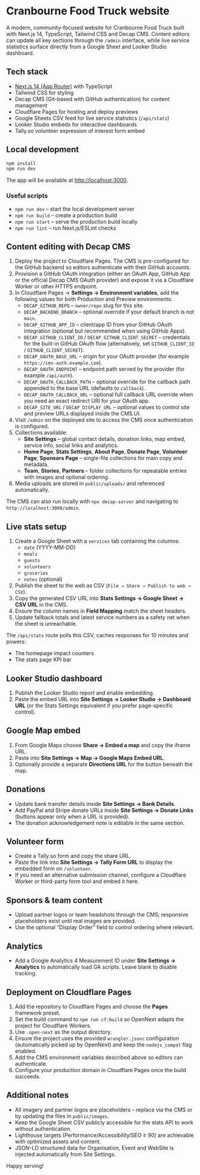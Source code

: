 # Cranbourne Food Truck website

A modern, community-focused website for Cranbourne Food Truck built with Next.js 14, TypeScript, Tailwind CSS and Decap CMS. Content editors can update all key sections through the `/admin` interface, while live service statistics surface directly from a Google Sheet and Looker Studio dashboard.

## Tech stack

- [Next.js 14 (App Router)](https://nextjs.org/) with TypeScript
- Tailwind CSS for styling
- Decap CMS (Git-based with GitHub authentication) for content management
- Cloudflare Pages for hosting and deploy previews
- Google Sheets CSV feed for live service statistics (`/api/stats`)
- Looker Studio embeds for interactive dashboards
- Tally.so volunteer expression of interest form embed

## Local development

```bash
npm install
npm run dev
```

The app will be available at [http://localhost:3000](http://localhost:3000).

### Useful scripts

- `npm run dev` – start the local development server
- `npm run build` – create a production build
- `npm run start` – serve the production build locally
- `npm run lint` – run Next.js/ESLint checks

## Content editing with Decap CMS

1. Deploy the project to Cloudflare Pages. The CMS is pre-configured for the GitHub backend so editors authenticate with their GitHub accounts.
2. Provision a GitHub OAuth integration (either an OAuth App, GitHub App or the official Decap CMS OAuth provider) and expose it via a Cloudflare Worker or other HTTPS endpoint.
3. In Cloudflare Pages → **Settings → Environment variables**, add the following values for both Production and Preview environments:
   - `DECAP_GITHUB_REPO` – `owner/repo` slug for this site.
   - `DECAP_BACKEND_BRANCH` – optional override if your default branch is not `main`.
   - `DECAP_GITHUB_APP_ID` – client/app ID from your GitHub OAuth integration (optional but recommended when using GitHub Apps).
   - `DECAP_GITHUB_CLIENT_ID` / `DECAP_GITHUB_CLIENT_SECRET` – credentials for the built-in GitHub OAuth flow (alternatively, set `GITHUB_CLIENT_ID` / `GITHUB_CLIENT_SECRET`).
   - `DECAP_OAUTH_BASE_URL` – origin for your OAuth provider (for example `https://cms-auth.example.com`).
   - `DECAP_OAUTH_ENDPOINT` – endpoint path served by the provider (for example `/api/auth`).
   - `DECAP_OAUTH_CALLBACK_PATH` – optional override for the callback path appended to the base URL (defaults to `callback`).
   - `DECAP_OAUTH_CALLBACK_URL` – optional full callback URL override when you need an exact redirect URI for your OAuth app.
   - `DECAP_SITE_URL` / `DECAP_DISPLAY_URL` – optional values to control site and preview URLs displayed inside the CMS UI.
4. Visit `/admin` on the deployed site to access the CMS once authentication is configured.
5. Collections available:
   - **Site Settings** – global contact details, donation links, map embed, service info, social links and analytics.
   - **Home Page**, **Stats Settings**, **About Page**, **Donate Page**, **Volunteer Page**, **Sponsors Page** – single-file collections for main copy and metadata.
   - **Team**, **Stories**, **Partners** – folder collections for repeatable entries with images and optional ordering.
6. Media uploads are stored in `public/uploads/` and referenced automatically.

The CMS can also run locally with `npx decap-server` and navigating to `http://localhost:3000/admin`.

## Live stats setup

1. Create a Google Sheet with a `services` tab containing the columns:
   - `date` (YYYY-MM-DD)
   - `meals`
   - `guests`
   - `volunteers`
   - `groceries`
   - `notes` (optional)
2. Publish the sheet to the web as CSV (`File → Share → Publish to web → CSV`).
3. Copy the generated CSV URL into **Stats Settings → Google Sheet → CSV URL** in the CMS.
4. Ensure the column names in **Field Mapping** match the sheet headers.
5. Update fallback totals and latest service numbers as a safety net when the sheet is unreachable.

The `/api/stats` route polls this CSV, caches responses for 10 minutes and powers:
- The homepage impact counters
- The stats page KPI bar

## Looker Studio dashboard

1. Publish the Looker Studio report and enable embedding.
2. Paste the embed URL into **Site Settings → Looker Studio → Dashboard URL** (or the Stats Settings equivalent if you prefer page-specific control).

## Google Map embed

1. From Google Maps choose **Share → Embed a map** and copy the iframe URL.
2. Paste into **Site Settings → Map → Google Maps Embed URL**.
3. Optionally provide a separate **Directions URL** for the button beneath the map.

## Donations

- Update bank transfer details inside **Site Settings → Bank Details**.
- Add PayPal and Stripe donate URLs inside **Site Settings → Donate Links** (buttons appear only when a URL is provided).
- The donation acknowledgement note is editable in the same section.

## Volunteer form

- Create a Tally.so form and copy the share URL.
- Paste the link into **Site Settings → Tally Form URL** to display the embedded form on `/volunteer`.
- If you need an alternative submission channel, configure a Cloudflare Worker or third-party form tool and embed it here.

## Sponsors & team content

- Upload partner logos or team headshots through the CMS; responsive placeholders exist until real images are provided.
- Use the optional “Display Order” field to control ordering where relevant.

## Analytics

- Add a Google Analytics 4 Measurement ID under **Site Settings → Analytics** to automatically load GA scripts. Leave blank to disable tracking.

## Deployment on Cloudflare Pages

1. Add the repository to Cloudflare Pages and choose the **Pages** framework preset.
2. Set the build command to `npm run cf:build` so OpenNext adapts the project for Cloudflare Workers.
3. Use `.open-next` as the output directory.
4. Ensure the project uses the provided `wrangler.jsonc` configuration (automatically picked up by OpenNext) and keep the `nodejs_compat` flag enabled.
5. Add the CMS environment variables described above so editors can authenticate.
6. Configure your production domain in Cloudflare Pages once the build succeeds.

## Additional notes

- All imagery and partner logos are placeholders – replace via the CMS or by updating the files in `public/images`.
- Keep the Google Sheet CSV publicly accessible for the stats API to work without authentication.
- Lighthouse targets (Performance/Accessibility/SEO ≥ 90) are achievable with optimized assets and content.
- JSON-LD structured data for Organisation, Event and WebSite is injected automatically from Site Settings.

Happy serving!
